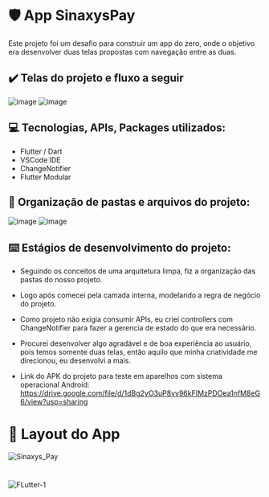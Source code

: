# :shield: App SinaxysPay

Este projeto foi um desafio para construir um app do zero, onde o objetivo era desenvolver duas telas propostas com navegação entre as duas.

## :heavy_check_mark: Telas do projeto e fluxo a seguir

![image](https://user-images.githubusercontent.com/41458938/192682293-e4ff39ec-68a5-4747-ac2a-0823e2af341f.png)
![image](https://user-images.githubusercontent.com/41458938/192682382-ab6f9e89-c878-4c29-9086-bbd62fb17a05.png)
  
## :computer: Tecnologias, APIs, Packages utilizados:
  
  * Flutter / Dart
  * VSCode IDE
  * ChangeNotifier
  * Flutter Modular
  

## :file_folder: Organização de pastas e arquivos do projeto:

![image](https://user-images.githubusercontent.com/41458938/192682647-7f8802da-3671-4937-8352-5b919e9d4e1e.png)
![image](https://user-images.githubusercontent.com/41458938/192682718-03e98e4d-bfab-4794-9d0f-432a4f30d459.png)


  
## :keyboard: Estágios de desenvolvimento do projeto:

  - Seguindo os conceitos de uma arquitetura limpa, fiz a organização das pastas do nosso projeto.

  - Logo após comecei pela camada interna, modelando a regra de negócio do projeto.
  
  - Como projeto não exigia consumir APIs, eu criei controllers com ChangeNotifier para fazer a gerencia de estado do que era necessário.
  
  - Procurei desenvolver algo agradável e de boa experiência ao usuário, pois temos somente duas telas, então aquilo que minha criatividade me direcionou, eu desenvolvi a mais.
  
  - Link do APK do projeto para teste em aparelhos com sistema operacional Android: https://drive.google.com/file/d/1dBg2yO3uP8vv96kFIMzPDOea1nfM8eG6/view?usp=sharing
  
##

 # :iphone: Layout do App
  
  
 ![Sinaxys_Pay](https://user-images.githubusercontent.com/41458938/192683743-37b08e92-03d3-46bc-9667-7d645f97b646.gif)

   
  #
  
  ![FLutter-1](https://user-images.githubusercontent.com/41458938/161364495-d0dbe155-75f3-4a03-a58f-307d9212b8aa.png)



